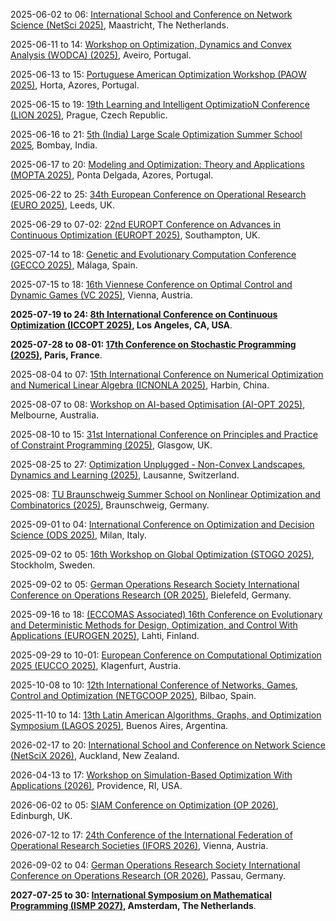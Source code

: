 2025-06-02 to 06: [International School and Conference on Network Science (NetSci 2025)](https://netsci2025.github.io "NetSci 2025 focuses on network science, covering graph algorithms, network dynamics, and optimization. Topics include community detection, epidemic modeling, and network robustness, with applications in social networks and biology, emphasizing computational approaches to complex networks."), Maastricht, The Netherlands.

2025-06-11 to 14: [Workshop on Optimization, Dynamics and Convex Analysis (WODCA) (2025)](https://sites.google.com/view/wodca2025 "WODCA focuses on optimization, dynamics, and convex analysis, covering convex optimization, dynamical systems, and numerical methods. Topics include gradient flows, optimal control, and applications in machine learning, emphasizing mathematical tools for optimization and dynamics."), Aveiro, Portugal.

2025-06-13 to 15: [Portuguese American Optimization Workshop (PAOW 2025)](https://coral.ise.lehigh.edu/paow/ "PAOW 2025 focuses on optimization, covering linear programming, stochastic optimization, and metaheuristics. Topics include network optimization, energy systems, and applications in logistics, emphasizing collaborative research and computational strategies for optimization problems."), Horta, Azores, Portugal.

2025-06-15 to 19: [19th Learning and Intelligent OptimizatioN Conference (LION 2025)](https://lion19.org "LION 2025 focuses on intelligent optimization, covering metaheuristics, machine learning-based optimization, and evolutionary algorithms. Topics include combinatorial optimization, constraint programming, and applications in logistics and scheduling, emphasizing hybrid approaches for solving complex optimization problems."), Prague, Czech Republic.

2025-06-16 to 21: [5th (India) Large Scale Optimization Summer School 2025](https://www.ieor.iitb.ac.in/lso2025/ "Covers large-scale optimization techniques. Topics include algorithmic optimization, computational methods, and applications in operations research, logistics, and data science."), Bombay, India.

2025-06-17 to 20: [Modeling and Optimization: Theory and Applications (MOPTA 2025)](https://coral.ise.lehigh.edu/mopta2025/ "MOPTA 2025 explores modeling and optimization, covering linear programming, stochastic optimization, and machine learning. Topics include supply chain optimization, energy systems, and applications in operations research, emphasizing theoretical and applied optimization techniques."), Ponta Delgada, Azores, Portugal.

2025-06-22 to 25: [34th European Conference on Operational Research (EURO 2025)](https://euro2025leeds.uk "EURO 2025 explores operational research, covering optimization, decision theory, and data analytics. Topics include supply chain management, scheduling, and machine learning integration, with applications in logistics and healthcare, emphasizing practical and theoretical optimization strategies."), Leeds, UK.

2025-06-29 to 07-02: [22nd EUROPT Conference on Advances in Continuous Optimization (EUROPT 2025)](https://europt2025.org "EUROPT 2025 focuses on continuous optimization, covering convex optimization, nonlinear programming, and global optimization. Topics include algorithmic advancements, applications in machine learning and logistics, emphasizing theoretical and computational optimization strategies."), Southampton, UK.

2025-07-14 to 18: [Genetic and Evolutionary Computation Conference (GECCO 2025)](https://gecco-2025.sigevo.org/ "GECCO 2025 focuses on genetic and evolutionary computation, covering genetic algorithms, evolutionary optimization, and swarm intelligence. Topics include multi-objective optimization, applications in machine learning and robotics, emphasizing bio-inspired computational methods for complex problems."), Málaga, Spain.

2025-07-15 to 18: [16th Viennese Conference on Optimal Control and Dynamic Games (VC 2025)](https://vc2025.conf.tuwien.ac.at "VC 2025 focuses on optimal control and dynamic games, covering control theory, game-theoretic optimization, and differential games. Topics include applications in robotics, economics, and energy systems, emphasizing mathematical and computational methods for dynamic decision-making."), Vienna, Austria.

**2025-07-19 to 24: [8th International Conference on Continuous Optimization (ICCOPT 2025)](https://sites.google.com/view/iccopt2025 "ICCOPT 2025 focuses on continuous optimization, covering nonlinear programming, convex optimization, and algorithmic advancements. Topics include applications in machine learning, operations research, and control systems, emphasizing theoretical and computational optimization strategies for complex problems."), Los Angeles, CA, USA**.

**2025-07-28 to 08-01: [17th Conference on Stochastic Programming (2025)](https://icsp2025.org "This conference focuses on stochastic programming, covering two-stage models, chance constraints, and robust optimization. Topics include applications in energy, logistics, and finance, emphasizing computational methods for decision-making under uncertainty in stochastic environments."), Paris, France**.

2025-08-04 to 07: [15th International Conference on Numerical Optimization and Numerical Linear Algebra (ICNONLA 2025)](https://lsec.cc.ac.cn/~icnonla25 "ICNONLA 2025 focuses on numerical optimization and linear algebra, covering iterative solvers, eigenvalue computations, and optimization algorithms. Topics include applications in machine learning, control systems, and scientific computing, emphasizing computational methods for optimization and algebra."), Harbin, China.

2025-08-07 to 08: [Workshop on AI-based Optimisation (AI-OPT 2025)](https://optima.org.au/2025-workshop-on-ai-based-optimisation-ai-opt-2025/ "AI-OPT 2025 focuses on AI-based optimization, covering reinforcement learning, neural combinatorial optimization, and metaheuristics. Topics include applications in logistics, scheduling, and energy systems, emphasizing AI-driven computational methods for solving complex optimization problems."), Melbourne, Australia.

2025-08-10 to 15: [31st International Conference on Principles and Practice of Constraint Programming (2025)](https://cp2025.a4cp.org "This conference focuses on constraint programming, covering constraint satisfaction, optimization, and search algorithms. Topics include applications in scheduling, resource allocation, and AI planning, emphasizing computational methods for solving combinatorial and constrained optimization problems."), Glasgow, UK.

2025-08-25 to 27: [Optimization Unplugged - Non-Convex Landscapes, Dynamics and Learning (2025)](https://optimization-unplugged.github.io/ "This conference explores non-convex optimization, covering gradient-based methods, stochastic optimization, and learning dynamics. Topics include applications in machine learning, neural network training, and control systems, emphasizing computational approaches to navigating complex optimization landscapes."), Lausanne, Switzerland.

2025-08: [TU Braunschweig Summer School on Nonlinear Optimization and Combinatorics (2025)](http://www.iaa.tu-bs.de/AppliedAlgebra/SummerSchool2025/ "Explores nonlinear optimization and combinatorics. Topics include optimization algorithms, combinatorial structures, and applications in operations research and computer science."), Braunschweig, Germany.

2025-09-01 to 04: [International Conference on Optimization and Decision Science (ODS 2025)](https://airoconference.it/ods2025 "ODS 2025 focuses on optimization and decision science, covering linear programming, heuristic methods, and game theory. Topics include applications in logistics, finance, and energy systems, emphasizing computational and mathematical approaches to optimal decision-making in complex systems."), Milan, Italy.

2025-09-02 to 05: [16th Workshop on Global Optimization (STOGO 2025)](https://sites.google.com/view/stogo25/ "STOGO 2025 explores global optimization, covering metaheuristics, convex optimization, and stochastic methods. Topics include applications in machine learning, logistics, and energy systems, emphasizing computational strategies for solving complex, non-convex optimization problems in various domains."), Stockholm, Sweden.

2025-09-02 to 05: [German Operations Research Society International Conference on Operations Research (OR 2025)](https://or2025.de/ "OR 2025 explores operations research, covering linear programming, combinatorial optimization, and decision theory. Topics include applications in logistics, healthcare, and energy planning, emphasizing computational and mathematical methods for optimizing complex systems and decision-making processes."), Bielefeld, Germany.

2025-09-16 to 18: [(ECCOMAS Associated) 16th Conference on Evolutionary and Deterministic Methods for Design, Optimization, and Control With Applications (EUROGEN 2025)](https://www.lut.fi/en/eurogen-2025 "EUROGEN 2025 focuses on evolutionary and deterministic optimization, covering genetic algorithms, gradient-based methods, and multi-objective optimization. Topics include applications in engineering design, control systems, and AI, emphasizing computational methods for optimal design and decision-making."), Lahti, Finland.

2025-09-29 to 10-01: [European Conference on Computational Optimization 2025 (EUCCO 2025)](https://conference3.aau.at/event/122 "EUCCO 2025 explores computational optimization, covering linear programming, metaheuristics, and multi-objective optimization. Topics include applications in logistics, energy systems, and machine learning, emphasizing advanced algorithms and computational methods for solving complex optimization problems in diverse domains."), Klagenfurt, Austria.

2025-10-08 to 10: [12th International Conference of Networks, Games, Control and Optimization (NETGCOOP 2025)](https://netgcoop2025.univ-avignon.fr "NETGCOOP 2025 explores networks and optimization, covering game theory, network control, and distributed algorithms. Topics include applications in telecommunications, energy grids, and social networks, emphasizing computational methods for optimizing and controlling complex networked systems."), Bilbao, Spain.

2025-11-10 to 14: [13th Latin American Algorithms, Graphs, and Optimization Symposium (LAGOS 2025)](https://lagos.mat.br/lagos2025 "LAGOS 2025 explores algorithms and optimization, covering graph theory, combinatorial optimization, and network algorithms. Topics include applications in logistics, telecommunications, and bioinformatics, emphasizing theoretical and computational methods for solving complex optimization and graph-based problems."), Buenos Aires, Argentina.

2026-02-17 to 20: [International School and Conference on Network Science (NetSciX 2026)](https://netscix2026.github.io "NetSciX 2026 explores network science, covering graph theory, network dynamics, and community detection. Topics include applications in social networks, biology, and infrastructure, emphasizing computational and optimization methods for analyzing and modeling complex network structures."), Auckland, New Zealand.

2026-04-13 to 17: [Workshop on Simulation-Based Optimization With Applications (2026)](https://icerm.brown.edu/program/semester_program_workshop/sp-s26-w3 "This workshop explores simulation-based optimization, covering stochastic optimization, Monte Carlo methods, and surrogate models. Topics include applications in engineering, logistics, and machine learning, emphasizing computational techniques for optimizing systems under uncertainty and complex simulations."), Providence, RI, USA.

2026-06-02 to 05: [SIAM Conference on Optimization (OP 2026)](https://www.siam.org/conferences-events/siam-conferences/op26/ "OP 2026 focuses on optimization, covering linear programming, nonlinear optimization, and stochastic methods. Topics include applications in machine learning, logistics, and energy systems, emphasizing computational algorithms and theoretical advances for solving complex optimization problems."), Edinburgh, UK.

2026-07-12 to 17: [24th Conference of the International Federation of Operational Research Societies (IFORS 2026)](https://www.ifors2026.at/home/ "IFORS 2026 focuses on operational research, covering optimization, decision analysis, and simulation. Topics include applications in logistics, healthcare, and energy systems, emphasizing computational and analytical methods for solving complex operational and management problems."), Vienna, Austria.

2026-09-02 to 04: [German Operations Research Society International Conference on Operations Research (OR 2026)](https://or2026.de/ "OR 2026 focuses on operations research, covering optimization, simulation, and decision theory. Topics include applications in supply chain management, healthcare, and energy systems, emphasizing computational and analytical methods for solving complex operational challenges."), Passau, Germany.

**2027-07-25 to 30: [International Symposium on Mathematical Programming (ISMP 2027)](https://vu.nl/en/events/2027/international-symposium-on-mathematical-programming-2027 "ISMP 2027 focuses on mathematical programming, covering linear and nonlinear optimization, integer programming, and stochastic optimization. Topics include applications in logistics, machine learning, and energy, emphasizing computational and theoretical methods for optimization challenges."), Amsterdam, The Netherlands**.

